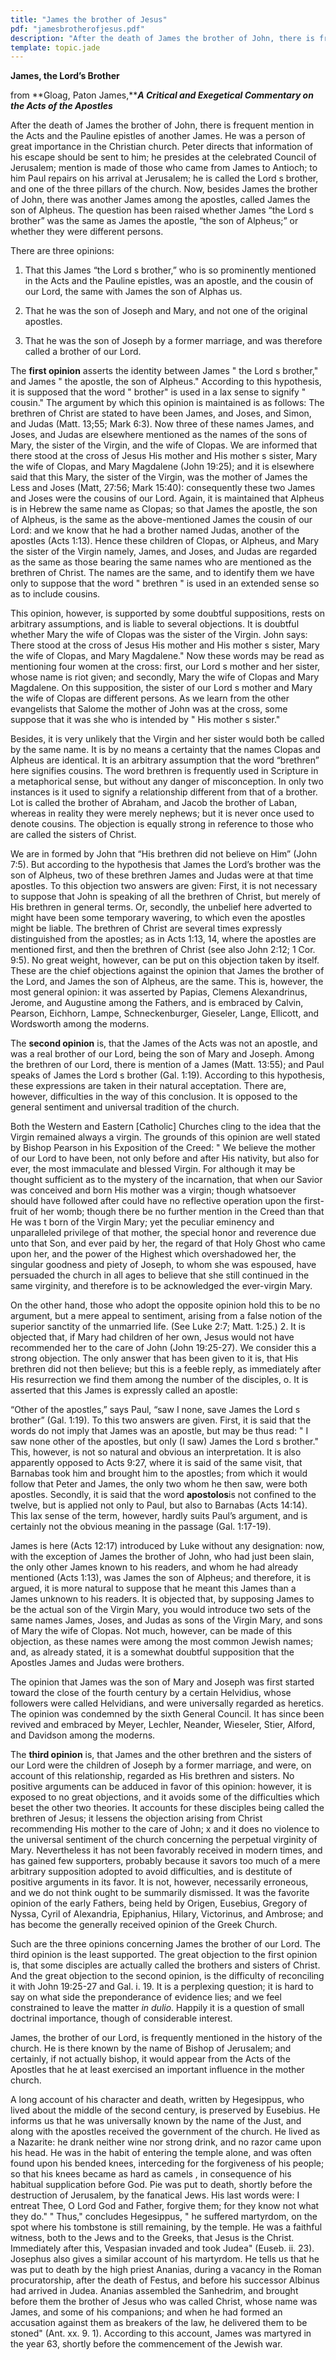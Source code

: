 ```yaml
---
title: "James the brother of Jesus"
pdf: "jamesbrotherofjesus.pdf"
description: "After the death of James the brother of John, there is frequent mention in the Acts and the Pauline epistles of another James, the brother of the Lord Jesus."
template: topic.jade
---
```



**James, the Lord’s Brother**

from **Gloag, Paton James,*****A Critical and Exegetical Commentary on
the Acts of the Apostles***

After the death of James the brother of John, there is frequent mention
in the Acts and the Pauline epistles of another James. He was a person
of great importance in the Christian church. Peter directs that
information of his escape should be sent to him; he presides at the
celebrated Council of Jerusalem; mention is made of those who came from
James to Antioch; to him Paul repairs on his arrival at Jerusalem; he is
called the Lord s brother, and one of the three pillars of the church.
Now, besides James the brother of John, there was another James among
the apostles, called James the son of Alpheus. The question has been
raised whether James “the Lord s brother” was the same as James the
apostle, “the son of Alpheus;” or whether they were different persons.

There are three opinions:

1.  That this James “the Lord s brother,” who is so prominently
    mentioned in the Acts and the Pauline epistles, was an apostle, and
    the cousin of our Lord, the same with James the son of Alphas us.

2.  That he was the son of Joseph and Mary, and not one of the original
    apostles.

3.  That he was the son of Joseph by a former marriage, and was
    therefore called a brother of our Lord.

The **first opinion** asserts the identity between James " the Lord s
brother," and James " the apostle, the son of Alpheus." According to
this hypothesis, it is supposed that the word " brother" is used in a
lax sense to signify " cousin." The argument by which this opinion is
maintained is as follows: The brethren of Christ are stated to have been
James, and Joses, and Simon, and Judas (Matt. 13;55; Mark 6:3). Now
three of these names James, and Joses, and Judas are elsewhere mentioned
as the names of the sons of Mary, the sister of the Virgin, and the wife
of Clopas. We are informed that there stood at the cross of Jesus His
mother and His mother s sister, Mary the wife of Clopas, and Mary
Magdalene (John 19:25); and it is elsewhere said that this Mary, the
sister of the Virgin, was the mother of James the Less and Joses (Matt,
27:56; Mark 15:40): consequently these two James and Joses were the
cousins of our Lord. Again, it is maintained that Alpheus is in Hebrew
the same name as Clopas; so that James the apostle, the son of Alpheus,
is the same as the above-mentioned James the cousin of our Lord: and we
know that he had a brother named Judas, another of the apostles (Acts
1:13). Hence these children of Clopas, or Alpheus, and Mary the sister
of the Virgin namely, James, and Joses, and Judas are regarded as the
same as those bearing the same names who are mentioned as the brethren
of Christ. The names are the same, and to identify them we have only to
suppose that the word " brethren " is used in an extended sense so as to
include cousins.

This opinion, however, is supported by some doubtful suppositions, rests
on arbitrary assumptions, and is liable to several objections. It is
doubtful whether Mary the wife of Clopas was the sister of the Virgin.
John says: There stood at the cross of Jesus His mother and His mother s
sister, Mary the wife of Clopas, and Mary Magdalene." Now these words
may be read as mentioning four women at the cross: first, our Lord s
mother and her sister, whose name is riot given; and secondly, Mary the
wife of Clopas and Mary Magdalene. On this supposition, the sister of
our Lord s mother and Mary the wife of Clopas are different persons. As
we learn from the other evangelists that Salome the mother of John was
at the cross, some suppose that it was she who is intended by " His
mother s sister."

Besides, it is very unlikely that the Virgin and her sister would both
be called by the same name. It is by no means a certainty that the names
Clopas and Alpheus are identical. It is an arbitrary assumption that the
word “brethren” here signifies cousins. The word brethren is frequently
used in Scripture in a metaphorical sense, but without any danger of
misconception. In only two instances is it used to signify a
relationship different from that of a brother. Lot is called the brother
of Abraham, and Jacob the brother of Laban, whereas in reality they were
merely nephews; but it is never once used to denote cousins. The
objection is equally strong in reference to those who are called the
sisters of Christ.

We are in formed by John that “His brethren did not believe on Him”
(John 7:5). But according to the hypothesis that James the Lord’s
brother was the son of Alpheus, two of these brethren James and Judas
were at that time apostles. To this objection two answers are given:
First, it is not necessary to suppose that John is speaking of all the
brethren of Christ, but merely of His brethren in general terms. Or,
secondly, the unbelief here adverted to might have been some temporary
wavering, to which even the apostles might be liable. The brethren of
Christ are several times expressly distinguished from the apostles; as
in Acts 1:13, 14, where the apostles are mentioned first, and then the
brethren of Christ (see also John 2:12; 1 Cor. 9:5). No great weight,
however, can be put on this objection taken by itself. These are the
chief objections against the opinion that James the brother of the Lord,
and James the son of Alpheus, are the same. This is, however, the most
general opinion: it was asserted by Papias, Clemens Alexandrinus,
Jerome, and Augustine among the Fathers, and is embraced by Calvin,
Pearson, Eichhorn, Lampe, Schneckenburger, Gieseler, Lange, Ellicott,
and Wordsworth among the moderns.

The **second opinion** is, that the James of the Acts was not an
apostle, and was a real brother of our Lord, being the son of Mary and
Joseph. Among the brethren of our Lord, there is mention of a James
(Matt. 13:55); and Paul speaks of James the Lord s brother (Gal. 1:19).
According to this hypothesis, these expressions are taken in their
natural acceptation. There are, however, difficulties in the way of this
conclusion. It is opposed to the general sentiment and universal
tradition of the church.

Both the Western and Eastern [Catholic] Churches cling to the idea that
the Virgin remained always a virgin. The grounds of this opinion are
well stated by Bishop Pearson in his Exposition of the Creed: " We
believe the mother of our Lord to have been, not only before and after
His nativity, but also for ever, the most immaculate and blessed Virgin.
For although it may be thought sufficient as to the mystery of the
incarnation, that when our Savior was conceived and born His mother was
a virgin; though whatsoever should have followed after could have no
reflective operation upon the first- fruit of her womb; though there be
no further mention in the Creed than that He was t born of the Virgin
Mary; yet the peculiar eminency and unparalleled privilege of that
mother, the special honor and reverence due unto that Son, and ever paid
by her, the regard of that Holy Ghost who came upon her, and the power
of the Highest which overshadowed her, the singular goodness and piety
of Joseph, to whom she was espoused, have persuaded the church in all
ages to believe that she still continued in the same virginity, and
therefore is to be acknowledged the ever-virgin Mary.

On the other hand, those who adopt the opposite opinion hold this to be
no argument, but a mere appeal to sentiment, arising from a false notion
of the superior sanctity of the unmarried life. (See Luke 2:7; Matt.
1:25.) 2. It is objected that, if Mary had children of her own, Jesus
would not have recommended her to the care of John (John 19:25-27). We
consider this a strong objection. The only answer that has been given to
it is, that His brethren did not then believe; but this is a feeble
reply, as immediately after His resurrection we find them among the
number of the disciples, o. It is asserted that this James is expressly
called an apostle:

“Other of the apostles,” says Paul, “saw I none, save James the Lord s
brother” (Gal. 1:19). To this two answers are given. First, it is said
that the words do not imply that James was an apostle, but may be thus
read: " I saw none other of the apostles, but only (I saw) James the
Lord s brother." This, however, is not so natural and obvious an
interpretation. It is also apparently opposed to Acts 9:27, where it is
said of the same visit, that Barnabas took him and brought him to the
apostles; from which it would follow that Peter and James, the only two
whom he then saw, were both apostles. Secondly, it is said that the word
**apostolos**is not confined to the twelve, but is applied not only to
Paul, but also to Barnabas (Acts 14:14). This lax sense of the term,
however, hardly suits Paul’s argument, and is certainly not the obvious
meaning in the passage (Gal. 1:17-19).

James is here (Acts 12:17) introduced by Luke without any designation:
now, with the exception of James the brother of John, who had just been
slain, the only other James known to his readers, and whom he had
already mentioned (Acts 1:13), was James the son of Alpheus; and
therefore, it is argued, it is more natural to suppose that he meant
this James than a James unknown to his readers. It is objected that, by
supposing James to be the actual son of the Virgin Mary, you would
introduce two sets of the same names James, Joses, and Judas as sons of
the Virgin Mary, and sons of Mary the wife of Clopas. Not much, however,
can be made of this objection, as these names were among the most common
Jewish names; and, as already stated, it is a somewhat doubtful
supposition that the Apostles James and Judas were brothers.

The opinion that James was the son of Mary and Joseph was first started
toward the close of the fourth century by a certain Helvidius, whose
followers were called Helvidians, and were universally regarded as
heretics. The opinion was condemned by the sixth General Council. It has
since been revived and embraced by Meyer, Lechler, Neander, Wieseler,
Stier, Alford, and Davidson among the moderns.

The **third opinion** is, that James and the other brethren and the
sisters of our Lord were the children of Joseph by a former marriage,
and were, on account of this relationship, regarded as His brethren and
sisters. No positive arguments can be adduced in favor of this opinion:
however, it is exposed to no great objections, and it avoids some of the
difficulties which beset the other two theories. It accounts for these
disciples being called the brethren of Jesus; it lessens the objection
arising from Christ recommending His mother to the care of John; x and
it does no violence to the universal sentiment of the church concerning
the perpetual virginity of Mary. Nevertheless it has not been favorably
received in modern times, and has gained few supporters, probably
because it savors too much of a mere arbitrary supposition adopted to
avoid difficulties, and is destitute of positive arguments in its favor.
It is not, however, necessarily erroneous, and we do not think ought to
be summarily dismissed. It was the favorite opinion of the early
Fathers, being held by Origen, Eusebius, Gregory of Nyssa, Cyril of
Alexandria, Epiphanius, Hilary, Victorinus, and Ambrose; and has become
the generally received opinion of the Greek Church.

Such are the three opinions concerning James the brother of our Lord.
The third opinion is the least supported. The great objection to the
first opinion is, that some disciples are actually called the brothers
and sisters of Christ. And the great objection to the second opinion, is
the difficulty of reconciling it with John 19:25-27 and Gal. i. 19. It
is a perplexing question; it is hard to say on what side the
preponderance of evidence lies; and we feel constrained to leave the
matter *in dulio*. Happily it is a question of small doctrinal
importance, though of considerable interest.

James, the brother of our Lord, is frequently mentioned in the history
of the church. He is there known by the name of Bishop of Jerusalem; and
certainly, if not actually bishop, it would appear from the Acts of the
Apostles that he at least exercised an important influence in the mother
church.

A long account of his character and death, written by Hegesippus, who
lived about the middle of the second century, is preserved by Eusebius.
He informs us that he was universally known by the name of the Just, and
along with the apostles received the government of the church. He lived
as a Nazarite: he drank neither wine nor strong drink, and no razor came
upon his head. He was in the habit of entering the temple alone, and was
often found upon his bended knees, interceding for the forgiveness of
his people; so that his knees became as hard as camels , in consequence
of his habitual supplication before God. Pie was put to death, shortly
before the destruction of Jerusalem, by the fanatical Jews. His last
words were: I entreat Thee, O Lord God and Father, forgive them; for
they know not what they do." " Thus," concludes Hegesippus, " he
suffered martyrdom, on the spot where his tombstone is still remaining,
by the temple. He was a faithful witness, both to the Jews and to the
Greeks, that Jesus is the Christ. Immediately after this, Vespasian
invaded and took Judea" (Euseb. ii. 23). Josephus also gives a similar
account of his martyrdom. He tells us that he was put to death by the
high priest Ananias, during a vacancy in the Roman procuratorship, after
the death of Festus, and before his successor Albinus had arrived in
Judea. Ananias assembled the Sanhedrim, and brought before them the
brother of Jesus who was called Christ, whose name was James, and some
of his companions; and when he had formed an accusation against them as
breakers of the law, he delivered them to be stoned" (Ant. xx. 9. 1).
According to this account, James was martyred in the year 63, shortly
before the commencement of the Jewish war.

